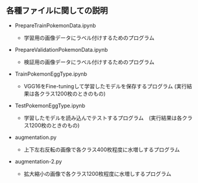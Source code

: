 ## 各種ファイルに関しての説明

- PrepareTrainPokemonData.ipynb
  - 学習用の画像データにラベル付けするためのプログラム

- PrepareValidationPokemonData.ipynb
  - 検証用の画像データにラベル付けするためのプログラム

- TrainPokemonEggType.ipynb
  - VGG16をFine-tuningして学習したモデルを保存するプログラム (実行結果は各クラス1200枚のときのもの)

- TestPokemonEggType.ipynb
  - 学習したモデルを読み込んでテストするプログラム　(実行結果は各クラス1200枚のときのもの)

- augmentation.py 
  - 上下左右反転の画像で各クラス400枚程度に水増しするプログラム

- augmentation-2.py 
  - 拡大縮小の画像で各クラス1200枚程度に水増しするプログラム